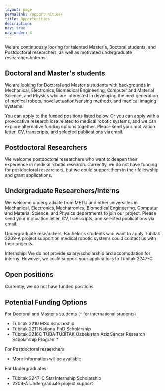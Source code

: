 ```yaml
---
layout: page
permalink: /opportunities/
title: Opportunities
description: 
nav: true
nav_order: 4
---
```


We are continuously looking for talented Master's, Doctoral students, and Postdoctoral researchers, as well as motivated undergraduate researchers/interns.

## Doctoral and Master's students
We are looking for Doctoral and Master's students with backgrounds in Mechanical, Electronics, Biomedical Engineering, Computer and Material Science, and Physics who are interested in developing the next generation of medical robots, novel actuation/sensing methods, and medical imaging systems. 

You can apply to the funded positions listed below. Or you can apply with a provocative research idea related to medical robotic systems, and we can explore alternative funding options together. Please send your motivation letter, CV, transcripts, and selected publications via email.  

## Postdoctoral Researchers
We welcome postdoctoral researchers who want to deepen their experience in medical robotic research. Currently, we do not have funding for postdoctoral researchers, but we could support them in their fellowship and grant applications.

## Undergraduate Researchers/Interns
We welcome undergraduate from METU and other universities in Mechanical, Electronics, Mechatronics, Biomedical Engineering, Computur and Material Science, and Physics departments to join our project. Please send your motivation letter, CV, transcripts, and selected publications via email.  

Undergraduate researchers: Bachelor's students who want to apply Tübitak 2209-A project support on medical robotic systems could contact us with their projects.

Internship: We do not provide salary/scholarship and accomodation for interns. However, we could support your applications to Tübitak 2247-C 

## Open positions
Currently, we do not have funded positions. 


## Potential Funding Options
For Doctoral and Master's students (* for international students)
* Tübitak 2210 MSc Scholarship 
* Tübitak 2211 National PhD Scholarship 
* Tübitak 2216C TÜBA-TÜBİTAK Özbekistan Aziz Sancar Research Scholarship Program *

For Postdoctoral resaerchers
* More information will be available

For Undergraduates
* Tübitak 2247-C Star Internship Scholarship
* 2209-A Undergraduate project support 